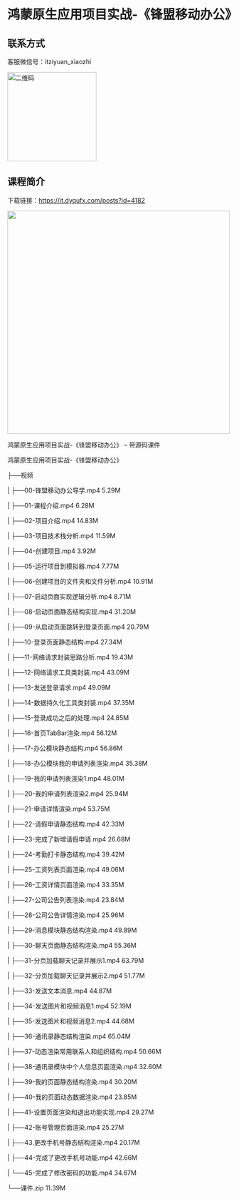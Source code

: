 # 鸿蒙原生应用项目实战-《锋盟移动办公》

## 联系方式

客服微信号：itziyuan_xiaozhi

<img src="https://ziyuanyun.oss-cn-guangzhou.aliyuncs.com/common/20240614073449/666b82192834a.jpg" width="200" height="200" alt="二维码">

## 课程简介

下载链接：https://it.dyqufx.com/posts?id=4182

<img src="https://ziyuanyun.oss-cn-guangzhou.aliyuncs.com/yun/20240621073004/6674bb7c67fcd.jpg" width="500" alt="">

  鸿蒙原生应用项目实战-《锋盟移动办公》 &#8211; 带源码课件

 鸿蒙原生应用项目实战-《锋盟移动办公》



 ├──视频

 | ├──00-锋盟移动办公导学.mp4 5.29M

 | ├──01-课程介绍.mp4 6.28M

 | ├──02-项目介绍.mp4 14.83M

 | ├──03-项目技术栈分析.mp4 11.59M

 | ├──04-创建项目.mp4 3.92M

 | ├──05-运行项目到模拟器.mp4 7.77M

 | ├──06-创建项目的文件夹和文件分析.mp4 10.91M

 | ├──07-启动页面实现逻辑分析.mp4 8.71M

 | ├──08-启动页面静态结构实现.mp4 31.20M

 | ├──09-从启动页面跳转到登录页面.mp4 20.79M

 | ├──10-登录页面静态结构.mp4 27.34M

 | ├──11-网络请求封装思路分析.mp4 19.43M

 | ├──12-网络请求工具类封装.mp4 43.09M

 | ├──13-发送登录请求.mp4 49.09M

 | ├──14-数据持久化工具类封装.mp4 37.35M

 | ├──15-登录成功之后的处理.mp4 24.85M

 | ├──16-首页TabBar渲染.mp4 56.12M

 | ├──17-办公模块静态结构.mp4 56.86M

 | ├──18-办公模块我的申请列表渲染.mp4 35.38M

 | ├──19-我的申请列表渲染1.mp4 48.01M

 | ├──20-我的申请列表渲染2.mp4 25.94M

 | ├──21-申请详情渲染.mp4 53.75M

 | ├──22-请假申请静态结构.mp4 42.33M

 | ├──23-完成了新增请假申请.mp4 26.68M

 | ├──24-考勤打卡静态结构.mp4 39.42M

 | ├──25-工资列表页面渲染.mp4 49.06M

 | ├──26-工资详情页面渲染.mp4 33.35M

 | ├──27-公司公告列表渲染.mp4 23.84M

 | ├──28-公司公告详情渲染.mp4 25.96M

 | ├──29-消息模块静态结构渲染.mp4 49.89M

 | ├──30-聊天页面静态结构渲染.mp4 55.36M

 | ├──31-分页加载聊天记录并展示1.mp4 63.79M

 | ├──32-分页加载聊天记录并展示2.mp4 51.77M

 | ├──33-发送文本消息.mp4 44.87M

 | ├──34-发送图片和视频消息1.mp4 52.19M

 | ├──35-发送图片和视频消息2.mp4 44.68M

 | ├──36-通讯录静态结构渲染.mp4 65.04M

 | ├──37-动态渲染常用联系人和组织结构.mp4 50.66M

 | ├──38-通讯录模块中个人信息页面渲染.mp4 32.60M

 | ├──39-我的页面静态结构渲染.mp4 30.20M

 | ├──40-我的页面动态数据渲染.mp4 23.85M

 | ├──41-设置页面渲染和退出功能实现.mp4 29.27M

 | ├──42-账号管理页面渲染.mp4 25.27M

 | ├──43.更改手机号静态结构渲染.mp4 20.17M

 | ├──44-完成了更改手机号功能.mp4 42.66M

 | └──45-完成了修改密码的功能.mp4 34.67M

 └──课件.zip 11.39M

  